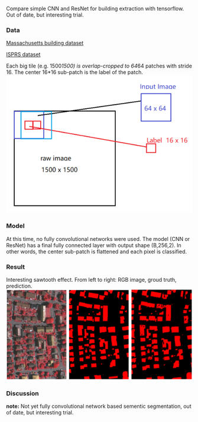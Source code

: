 Compare simple CNN and ResNet for building extraction with tensorflow. Out of date, but interesting trial.

### Data

[Massachusetts building dataset](https://www.cs.toronto.edu/~vmnih/data/)

[ISPRS dataset](http://www2.isprs.org/commissions/comm3/wg4/tests.html)

Each big tile (e.g. 1500*1500) is overlap-cropped to 64*64 patches with stride 16. The center 16*16 sub-patch is the label of the patch.
![](assets/data.png)

### Model

At this time, no fully convolutional networks were used. The model (CNN or ResNet) has a final fully connected layer with output shape (B,256,2). In other words, the center sub-patch is flattened and each pixel is classified.

### Result

Interesting sawtooth effect. From left to right: RGB image, groud truth, prediction.
![](assets/result.png)

### Discussion
**note:** Not yet fully convolutional network based sementic segmentation, out of date, but interesting trial.

